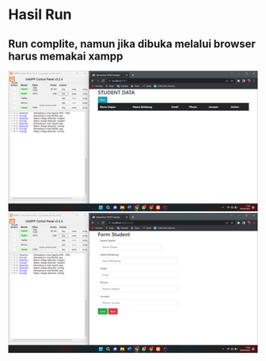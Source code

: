 # Hasil Run
## Run complite, namun jika dibuka melalui browser harus memakai xampp
![Model](https://github.com/andamira16/Student_CRUD/blob/main/Screenshot%20(10).png?raw=true)
![Model](https://github.com/andamira16/Student_CRUD/blob/main/Screenshot%20(11).png?raw=true)

